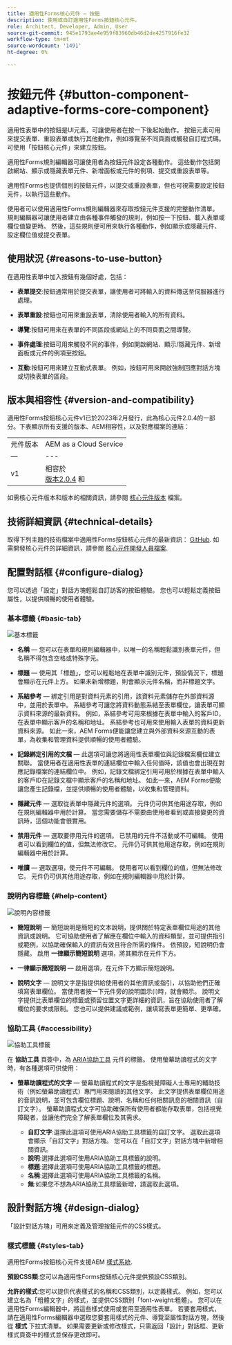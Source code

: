 ```yaml
---
title: 適用性Forms核心元件 — 按鈕
description: 使用或自訂適用性Forms按鈕核心元件。
role: Architect, Developer, Admin, User
source-git-commit: 945e1793ae4e959f83960db46d2de4257916fe32
workflow-type: tm+mt
source-wordcount: '1491'
ht-degree: 0%

---
```



# 按鈕元件 {#button-component-adaptive-forms-core-component}

適用性表單中的按鈕是UI元素，可讓使用者在按一下後起始動作。 按鈕元素可用來提交表單、重設表單或執行其他動作，例如導覽至不同頁面或觸發自訂程式碼。 可使用「按鈕核心元件」來建立按鈕。

適用性Forms規則編輯器可讓使用者為按鈕元件設定各種動作。 這些動作包括開啟網站、顯示或隱藏表單元件、新增面板或元件的例項、提交或重設表單等。

適用性Forms也提供個別的按鈕元件，以提交或重設表單，但也可視需要設定按鈕元件，以執行這些動作。

使用者可以使用適用性Forms規則編輯器來存取按鈕元件支援的完整動作清單。 規則編輯器可讓使用者建立由各種事件觸發的規則，例如按一下按鈕、載入表單或欄位值變更時。 然後，這些規則便可用來執行各種動作，例如顯示或隱藏元件、設定欄位值或提交表單。

## 使用狀況 {#reasons-to-use-button}

在適用性表單中加入按鈕有幾個好處，包括：

* **表單提交**:按鈕通常用於提交表單，讓使用者可將輸入的資料傳送至伺服器進行處理。

* **表單重設**:按鈕也可用來重設表單，清除使用者輸入的所有資料。

* **導覽**:按鈕可用來在表單的不同區段或網站上的不同頁面之間導覽。

* **事件處理**:按鈕可用來觸發不同的事件，例如開啟網站、顯示/隱藏元件、新增面板或元件的例項至按鈕。

* **互動**:按鈕可用來建立互動式表單。 例如，按鈕可用來開啟強制回應對話方塊或切換表單的區段。

## 版本與相容性 {#version-and-compatibility}

適用性Forms按鈕核心元件v1已於2023年2月發行，此為核心元件2.0.4的一部分。下表顯示所有支援的版本、AEM相容性，以及對應檔案的連結：

|  |  |
|---|---|
| 元件版本 | AEM as a Cloud Service  |
| — | --- |
| v1 | 相容於<br>[版本2.0.4](/help/versions.md) 和 | 相容 | 相容 |

如需核心元件版本和版本的相關資訊，請參閱 [核心元件版本](/help/versions.md) 檔案。

<!-- ## Sample Component Output {#sample-component-output}

To experience the Accordion Component as well as see examples of its configuration options as well as HTML and JSON output, visit the [Component Library](https://adobe.com/go/aem_cmp_library_accordion). -->

## 技術詳細資訊 {#technical-details}

取得下列主題的技術檔案中適用性Forms按鈕核心元件的最新資訊： [GitHub](https://github.com/adobe/aem-core-forms-components/tree/master/ui.af.apps/src/main/content/jcr_root/apps/core/fd/components/form/button/v1/button). 如需開發核心元件的詳細資訊，請參閱 [核心元件開發人員檔案](/help/developing/overview.md).

## 配置對話框 {#configure-dialog}

您可以透過「設定」對話方塊輕鬆自訂訪客的按鈕體驗。 您也可以輕鬆定義按鈕屬性，以提供順暢的使用者體驗。

### 基本標籤 {#basic-tab}

![基本標籤](/help/adaptive-forms/assets/button_basictab.png)

* **名稱**  — 您可以在表單和規則編輯器中，以唯一的名稱輕鬆識別表單元件，但名稱不得包含空格或特殊字元。

* **標題**  — 使用其「標題」，您可以輕鬆地在表單中識別元件，預設情況下，標題會顯示在元件上方。 如果未新增標題，則會顯示元件名稱，而非標題文字。

* **系結參考**  — 綁定引用是對資料元素的引用，該資料元素儲存在外部資料源中，並用於表單中。 系結參考可讓您將資料動態系結至表單欄位，讓表單可顯示資料來源的最新資料。 例如，系結參考可用來根據在表單中輸入的客戶ID，在表單中顯示客戶的名稱和地址。 系結參考也可用來使用輸入表單的資料更新資料來源。 如此一來，AEM Forms便能讓您建立與外部資料來源互動的表單，為收集和管理資料提供順暢的使用者體驗。

* **記錄綁定引用的文檔**  — 此選項可讓您將適用性表單欄位與記錄檔案欄位建立關聯。 當使用者在適用性表單的連結欄位中輸入任何值時，該值也會出現在對應記錄檔案的連結欄位中。 例如，記錄文檔綁定引用可用於根據在表單中輸入的客戶ID在記錄文檔中顯示客戶的名稱和地址。 如此一來，AEM Forms便能讓您產生記錄檔，並提供順暢的使用者體驗，以收集和管理資料。

* **隱藏元件**  — 選取從表單中隱藏元件的選項。 元件仍可供其他用途存取，例如在規則編輯器中用於計算。 當您需要儲存不需要由使用者看到或直接變更的資訊時，這個功能會很實用。
* **禁用元件**  — 選取要停用元件的選項。 已禁用的元件不活動或不可編輯。 使用者可以看到欄位的值，但無法修改它。 元件仍可供其他用途存取，例如在規則編輯器中用於計算。
* **唯讀**  — 選取選項，使元件不可編輯。 使用者可以看到欄位的值，但無法修改它。 元件仍可供其他用途存取，例如在規則編輯器中用於計算。

### 說明內容標籤 {#help-content}

![說明內容標籤](/help/adaptive-forms/assets/button_helptab.png)

* **簡短說明**  — 簡短說明是簡短的文本說明，提供關於特定表單欄位用途的其他資訊或說明。 它可協助使用者了解應在欄位中輸入的資料類型，並可提供指引或範例，以協助確保輸入的資訊有效且符合所需的條件。 依預設，短說明仍會隱藏。 啟用 **一律顯示簡短說明** 選項，將其顯示在元件下方。

* **一律顯示簡短說明**  — 啟用選項，在元件下方顯示簡短說明。

* **說明文字**  — 說明文字是指提供給使用者的其他資訊或指引，以協助他們正確填寫表單欄位。 當使用者按一下元件旁的說明圖示(i)時，就會顯示。 說明文字提供比表單欄位的標籤或預留位置文字更詳細的資訊，旨在協助使用者了解欄位的要求或限制。 您也可以提供建議或範例，讓填寫表單更簡單、更準確。

### 協助工具 {#accessibility}

![協助工具標籤](/help/adaptive-forms/assets/button_accessibilitytab.png)


在 **協助工具** 頁簽中，為 [ARIA協助工具](https://www.w3.org/WAI/standards-guidelines/aria/) 元件的標籤。 使用螢幕助讀程式的文字時，有各種選項可供使用：

* **螢幕助讀程式的文字**  — 螢幕助讀程式的文字是指視覺障礙人士專用的輔助技術（例如螢幕助讀程式）專門用來閱讀的其他文字。 此文字提供表單欄位用途的音訊說明，並可包含欄位標題、說明、名稱和任何相關訊息的相關資訊（自訂文字）。 螢幕助讀程式文字可協助確保所有使用者都能存取表單，包括視覺障礙者，並讓他們完全了解表單欄位及其需求。


   * **自訂文字**:選擇此選項可使用ARIA協助工具標籤的自訂文字。 選取此選項會顯示「自訂文字」對話方塊。 您可以在「自訂文字」對話方塊中新增相關資訊。
   * **說明**:選擇此選項可使用ARIA協助工具標籤的說明。
   * **標題**:選擇此選項可使用ARIA協助工具標籤的標題。
   * **名稱**:選擇此選項可使用ARIA協助工具標籤的名稱。
   * **無**:如果您不想為ARIA協助工具標籤新增，請選取此選項。

## 設計對話方塊 {#design-dialog}

「設計對話方塊」可用來定義及管理按鈕元件的CSS樣式。

### 樣式標籤 {#styles-tab}

適用性Forms按鈕核心元件支援AEM [樣式系統](/help/get-started/authoring.md#component-styling).

**預設CSS類**:您可以為適用性Forms按鈕核心元件提供預設CSS類別。

**允許的樣式**:您可以提供代表樣式的名稱和CSS類別，以定義樣式。 例如，您可以建立名為「粗體文字」的樣式，並提供CSS類別「font-weight:粗體」。 您可以在適用性Forms編輯器中，將這些樣式使用或套用至適用性表單。 若要套用樣式，請在適用性Forms編輯器中選取您要套用樣式的元件、導覽至屬性對話方塊，然後從 **樣式** 下拉式清單。 如果需要更新或修改樣式，只需返回「設計」對話框、更新樣式頁簽中的樣式並保存更改即可。


